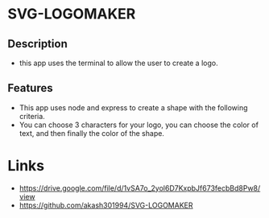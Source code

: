 # SVG-LOGOMAKER

## Description
* this app uses the terminal to allow the user to create a logo.

## Features
* This app uses node and express to create a shape with the following criteria.
* You can choose 3 characters for your logo, you can choose the color of text, and then finally the color of the shape. 

# Links 
 
* https://drive.google.com/file/d/1vSA7o_2yol6D7KxpbJf673fecbBd8Pw8/view
* https://github.com/akash301994/SVG-LOGOMAKER